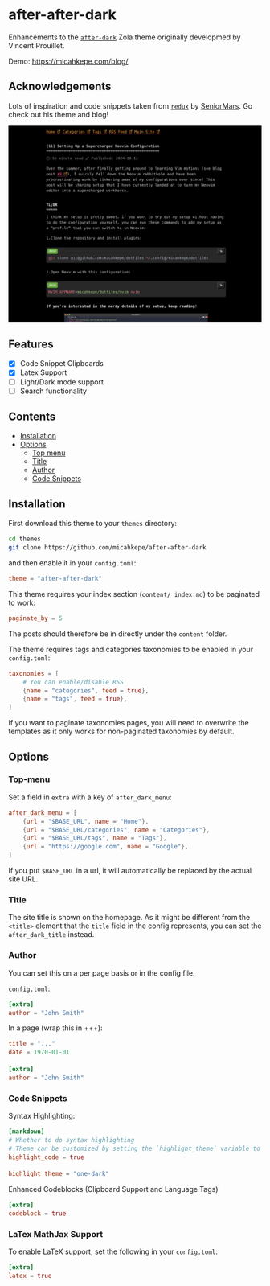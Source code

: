 # after-after-dark

Enhancements to the [`after-dark`](https://github.com/getzola/after-dark) Zola
theme originally developmed by Vincent Prouillet.

Demo: https://micahkepe.com/blog/

## Acknowledgements

Lots of inspiration and code snippets taken from [`redux`](https://github.com/SeniorMars/redux)
by [SeniorMars](https://github.com/SeniorMars). Go check out his theme and blog!

![after-dark screenshot](screenshot.png)

## Features

- [x] Code Snippet Clipboards
- [x] Latex Support
- [ ] Light/Dark mode support
- [ ] Search functionality

## Contents

- [Installation](#installation)
- [Options](#options)
  - [Top menu](#top-menu)
  - [Title](#title)
  - [Author](#author)
  - [Code Snippets](#code-snippets)

## Installation

First download this theme to your `themes` directory:

```bash
cd themes
git clone https://github.com/micahkepe/after-after-dark
```

and then enable it in your `config.toml`:

```toml
theme = "after-after-dark"
```

This theme requires your index section (`content/_index.md`) to be paginated to work:

```toml
paginate_by = 5
```

The posts should therefore be in directly under the `content` folder.

The theme requires tags and categories taxonomies to be enabled in your `config.toml`:

```toml
taxonomies = [
    # You can enable/disable RSS
    {name = "categories", feed = true},
    {name = "tags", feed = true},
]
```

If you want to paginate taxonomies pages, you will need to overwrite the templates
as it only works for non-paginated taxonomies by default.

## Options

### Top-menu

Set a field in `extra` with a key of `after_dark_menu`:

```toml
after_dark_menu = [
    {url = "$BASE_URL", name = "Home"},
    {url = "$BASE_URL/categories", name = "Categories"},
    {url = "$BASE_URL/tags", name = "Tags"},
    {url = "https://google.com", name = "Google"},
]
```

If you put `$BASE_URL` in a url, it will automatically be replaced by the actual
site URL.

### Title

The site title is shown on the homepage. As it might be different from the `<title>`
element that the `title` field in the config represents, you can set the `after_dark_title`
instead.

### Author

You can set this on a per page basis or in the config file.

`config.toml`:

```toml
[extra]
author = "John Smith"
```

In a page (wrap this in +++):

```toml
title = "..."
date = 1970-01-01

[extra]
author = "John Smith"
```

### Code Snippets

Syntax Highlighting:

```toml
[markdown]
# Whether to do syntax highlighting
# Theme can be customized by setting the `highlight_theme` variable to a theme supported by Zola
highlight_code = true

highlight_theme = "one-dark"
```

Enhanced Codeblocks (Clipboard Support and Language Tags)

```toml
[extra]
codeblock = true
```

### LaTex MathJax Support

To enable LaTeX support, set the following in your `config.toml`:

```toml
[extra]
latex = true
```
